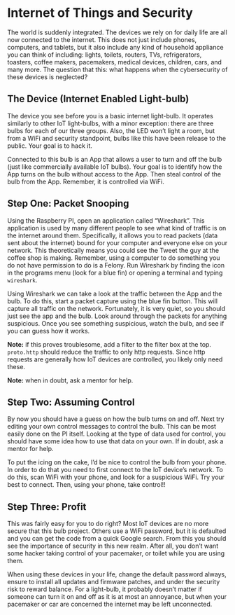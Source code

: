 # Internet of Things and Security

The world is suddenly integrated. The devices we rely on for daily life are all now connected to the internet.  This does not just include phones, computers, and tablets, but it also include any kind of household appliance you can think of including: lights, toilets, routers, TVs, refrigerators, toasters, coffee makers, pacemakers, medical devices, children, cars, and many more.  The question that this: what happens when the cybersecurity of these devices is neglected?

## The Device (Internet Enabled Light-bulb)

The device you see before you is a basic internet light-bulb.  It operates similarly  to other IoT light-bulbs, with a minor exception: there are three bulbs for each of our three groups.  Also, the LED won’t light a room, but from a WiFi and security standpoint, bulbs like this have been release to the public.  Your goal is to hack it.

Connected to this bulb is an App that allows a user to turn and off the bulb (just like commercially available IoT bulbs).  Your goal is to identify how the App turns on the bulb without access to the App.  Then steal control of the bulb from the App.  Remember, it is controlled via WiFi.

## Step One: Packet Snooping

Using the Raspberry PI, open an application called “Wireshark”. This application is used by many different people to see what kind of traffic is on the internet around them. Specifically, it allows you to read packets (data sent about the internet) bound for your computer and everyone else on your network.  This theoretically means you could see the Tweet the guy at the coffee shop is making. Remember, using a computer to do something you do not have permission to do is a Felony.  Run Wireshark by finding the icon in the programs menu (look for a blue fin) or opening a terminal and typing `wireshark`.

Using Wireshark we can take a look at the traffic between the App and the bulb.  To do this, start a packet capture using the blue fin button.  This will capture all traffic on the network.  Fortunately, it is very quiet, so you should just see the app and the bulb.  Look around through the packets for anything suspicious.  Once you see something suspicious, watch the bulb, and see if you can guess how it works.

**Note:** if this proves troublesome, add a filter to the filter box at the top. `proto.http` should reduce the traffic to only http requests.  Since http requests are generally how IoT devices are controlled, you likely only need these.

**Note:** when in doubt, ask a mentor for help.


## Step Two: Assuming Control

By now you should have a guess on how the bulb turns on and off.  Next try editing your own control messages to control the bulb. This can be most easily done on the PI itself. Looking at the type of data used for control, you should have some idea how to use that data on your own.  If in doubt, ask a mentor for help.


To put the icing on the cake, I’d be nice to control the bulb from your phone.  In order to do that you need to first connect to the IoT device’s network.  To do this, scan WiFi with your phone, and look for a suspicious WiFi.  Try your best to connect.  Then, using your phone, take control!!


## Step Three: Profit

This was fairly easy for you to do right?  Most IoT devices are no more secure that this bulb project.  Others use a WiFi password, but it is defaulted and you can get the code from a quick Google search.  From this you should see the importance of security in this new realm.  After all, you don’t want some hacker taking control of your pacemaker, or toilet while you are using them.

When using these devices in your life, change the default password always, ensure to install all updates and firmware patches, and under the security risk to reward balance.  For a light-bulb, it probably doesn’t matter if someone can turn it on and off as it is at most an annoyance, but when your pacemaker or car are concerned the internet may be left unconnected.


